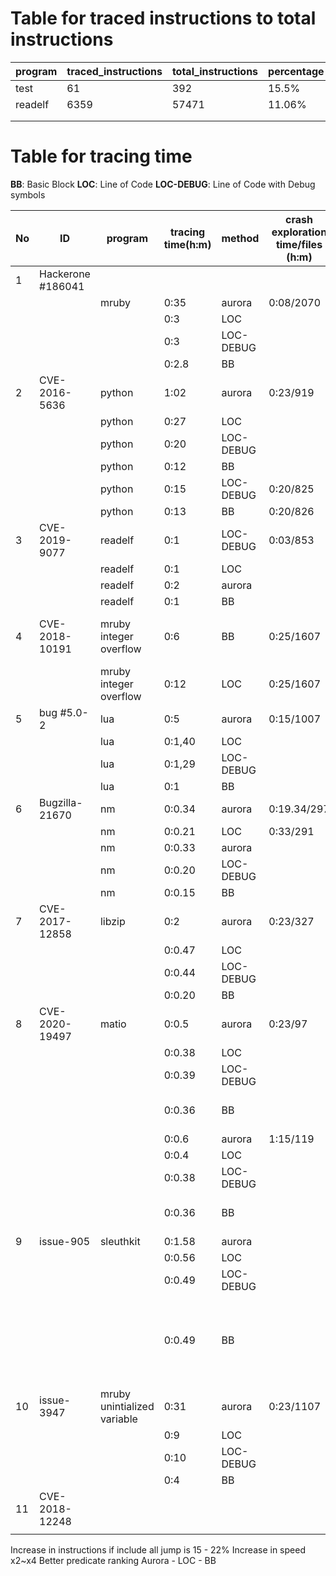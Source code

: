 # Table for traced instructions to total instructions

| program | traced_instructions | total_instructions | percentage |
| ------- | ------------------- | ------------------ | ---------- |
| test    | 61                  | 392                | 15.5%      |
| readelf | 6359                | 57471              | 11.06%     |
|         |                     |                    |            |
|         |                     |                    |            |
# Table for tracing time
**BB**: Basic Block
**LOC**: Line of Code
**LOC-DEBUG**: Line of Code with Debug symbols


| No  | ID                | program                     | tracing time(h:m) | method    | crash exploration time/files (h:m) | predicate ranking                                     | line ranking | rca time (h:m) | Root cause       |
| --- | ----------------- | --------------------------- | ----------------- | --------- | ---------------------------------- | ----------------------------------------------------- | ------------ | -------------- | ---------------- |
| 1   | Hackerone #186041 |                             |                   |           |                                    |                                                       |              |                |                  |
|     |                   | mruby                       | 0:35              | aurora    | 0:08/2070                          | 97                                                    | 40           |                |                  |
|     |                   |                             | 0:3               | LOC       |                                    | 31                                                    | 26           |                |                  |
|     |                   |                             | 0:3               | LOC-DEBUG |                                    | 31                                                    | 27           |                |                  |
|     |                   |                             | 0:2.8             | BB        |                                    | 28                                                    | 26           |                |                  |
| 2   | CVE-2016-5636     | python                      | 1:02              | aurora    | 0:23/919                           | 290                                                   | 188          | 0:4            |                  |
|     |                   | python                      | 0:27              | LOC       |                                    | 184                                                   | 149          | 0:2            |                  |
|     |                   | python                      | 0:20              | LOC-DEBUG |                                    | 157                                                   | 136          | 0:1.20         |                  |
|     |                   | python                      | 0:12              | BB        |                                    | 194                                                   | 104          | 0:0.3          |                  |
|     |                   | python                      | 0:15              | LOC-DEBUG | 0:20/825                           | 157                                                   |              |                |                  |
|     |                   | python                      | 0:13              | BB        | 0:20/826                           | 177                                                   |              |                |                  |
| 3   | CVE-2019-9077     | readelf                     | 0:1               | LOC-DEBUG | 0:03/853                           | 1                                                     |              |                |                  |
|     |                   | readelf                     | 0:1               | LOC       |                                    | 2                                                     |              |                |                  |
|     |                   | readelf                     | 0:2               | aurora    |                                    | 4                                                     |              |                |                  |
|     |                   | readelf                     | 0:1               | BB        |                                    | 1                                                     |              |                |                  |
| 4   | CVE-2018-10191    | mruby integer overflow      | 0:6               | BB        | 0:25/1607                          | 5/ off root cause by 4 lines                          |              |                |                  |
|     |                   | mruby integer overflow      | 0:12              | LOC       | 0:25/1607                          | 10                                                    |              |                |                  |
| 5   | bug #5.0-2        | lua                         | 0:5               | aurora    | 0:15/1007                          | 63                                                    |              |                |                  |
|     |                   | lua                         | 0:1,40            | LOC       |                                    | 24                                                    |              |                |                  |
|     |                   | lua                         | 0:1,29            | LOC-DEBUG |                                    | 20                                                    |              |                |                  |
|     |                   | lua                         | 0:1               | BB        |                                    | 10                                                    |              |                |                  |
| 6   | Bugzilla-21670    | nm                          | 0:0.34            | aurora    | 0:19.34/297                        | 1                                                     |              |                |                  |
|     |                   | nm                          | 0:0.21            | LOC       | 0:33/291                           | 2                                                     |              |                |                  |
|     |                   | nm                          | 0:0.33            | aurora    |                                    | 1                                                     |              |                |                  |
|     |                   | nm                          | 0:0.20            | LOC-DEBUG |                                    | 4                                                     |              |                |                  |
|     |                   | nm                          | 0:0.15            | BB        |                                    | 4                                                     |              |                |                  |
| 7   | CVE-2017-12858    | libzip                      | 0:2               | aurora    | 0:23/327                           | 6                                                     |              |                | zip_dirent.c:581 |
|     |                   |                             | 0:0.47            | LOC       |                                    | 4                                                     |              |                |                  |
|     |                   |                             | 0:0.44            | LOC-DEBUG |                                    | 3                                                     |              |                |                  |
|     |                   |                             | 0:0.20            | BB        |                                    | 5                                                     |              |                |                  |
| 8   | CVE-2020-19497    | matio                       | 0:0.5             | aurora    | 0:23/97                            | 2                                                     |              |                |                  |
|     |                   |                             | 0:0.38            | LOC       |                                    | 1                                                     |              |                |                  |
|     |                   |                             | 0:0.39            | LOC-DEBUG |                                    | 1                                                     |              |                |                  |
|     |                   |                             | 0:0.36            | BB        |                                    | 1 (off by three lines?)                               |              |                |                  |
|     |                   |                             | 0:0.6             | aurora    | 1:15/119                           | 2                                                     |              |                |                  |
|     |                   |                             | 0:0.4             | LOC       |                                    | 1                                                     |              |                |                  |
|     |                   |                             | 0:0.38            | LOC-DEBUG |                                    | 1                                                     |              |                |                  |
|     |                   |                             | 0:0.36            | BB        |                                    | 1 (off by three lines)                                |              |                |                  |
| 9   | issue-905         | sleuthkit                   | 0:1.58            | aurora    |                                    | 9                                                     |              |                | ext2fs:807       |
|     |                   |                             | 0:0.56            | LOC       |                                    | 5                                                     |              |                |                  |
|     |                   |                             | 0:0.49            | LOC-DEBUG |                                    | 4                                                     |              |                |                  |
|     |                   |                             | 0:0.49            | BB        |                                    | 26 (off by 4 lines) or 4 (pinpoint inside a for loop) |              |                |                  |
| 10  | issue-3947        | mruby unintialized variable | 0:31              | aurora    | 0:23/1107                          | 2                                                     |              | 0:3            |                  |
|     |                   |                             | 0:9               | LOC       |                                    | 1                                                     |              | 0:1            |                  |
|     |                   |                             | 0:10              | LOC-DEBUG |                                    | 3                                                     |              | 0:1.30         |                  |
|     |                   |                             | 0:4               | BB        |                                    | 1                                                     |              | 0:1.15         |                  |
| 11  | CVE-2018-12248    |                             |                   |           |                                    |                                                       |              |                |                  |
|     |                   |                             |                   |           |                                    |                                                       |              |                |                  |

Increase  in instructions if include all jump is 15 - 22%
Increase in speed x2~x4
Better predicate ranking
Aurora - LOC - BB


